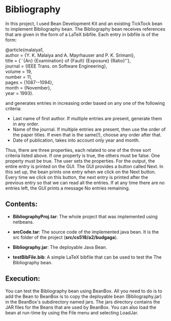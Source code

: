 # Bibliography
In this project,  I used Bean Development Kit and an existing TickTock bean to implement Bibliography bean. The Bibliography bean receives references that are given in the form of a LaTeX bibfile. Each entry in bibfile is of the form:  
  
@article{malaiya1,  
         author = {Y. K. Malaiya and A. Mayrhauser and P. K. Srimani},  
         title = {``{An} {Examination} of {Fault} {Exposure} {Ratio}''},  
         journal = {IEEE Trans. on Software Engineering},  
         volume = 19,  
         number = 11,  
         pages = {1087--1094},  
         month = {November},  
         year = 1993}.   
  
and generates entries in increasing order based on any one of the following criteria:  

- Last name of first author. If multiple entries are present, generate them in any order.
- Name of the journal. If multiple entries are present, then use the order of the paper titles. If even that is the same(!), choose any order after that.
- Date of publication, takes into account only year and month.

Thus, there are three properties, each related to one of the three sort criteria listed above. If one property is true, the others must be false. One property must be true. The user sets the properties. For the output, the entire entry is printed on the GUI. The GUI provides a button called Next. In this set up, the bean prints one entry when we click on the Next button. Every time we click on this button, the next entry is printed after the previous entry so that we can read all the entries. If at any time there are no entries left, the GUI prints a message No entries remaining.
  
  
## Contents:
  - **BibliographyProj.tar**: The whole project that was implemented  using netbeans.

  - **srcCode.tar**: The source code of the implemented java bean. It is the src folder of the project (**src/cs518/a2/budgaga**).

  - **Bibliography.jar**:  The deployable Java Bean.

  - **testBibFile.bib**: A simple LaTeX bibfile that can be used to test the The Bibliography bean.
	

## Execution:
You can test the Bibliography bean using BeanBox. 
All you need to do is to add the Bean to BeanBox is to copy the deployable bean (Bibliography.jar) in the  BeanBox's subdirectory named jars. 
The jars directory contains the JAR files for the Beans that are used by BeanBox. You can also load the bean at run-time by using the File menu and selecting LoadJar.
